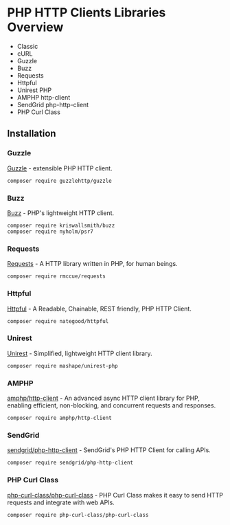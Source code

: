# PHP HTTP Clients Libraries Overview

- Classic
- cURL
- Guzzle
- Buzz
- Requests
- Httpful
- Unirest PHP
- AMPHP http-client
- SendGrid php-http-client
- PHP Curl Class

## Installation

### Guzzle

[Guzzle](https://github.com/guzzle/guzzle) - extensible PHP HTTP client.

```
composer require guzzlehttp/guzzle
```

### Buzz

[Buzz](https://github.com/kriswallsmith/Buzz) - PHP's lightweight HTTP client.

```
composer require kriswallsmith/buzz
composer require nyholm/psr7
```

### Requests

[Requests](https://github.com/WordPress/Requests) - A HTTP library written in PHP, for human beings.

```
composer require rmccue/requests
```

### Httpful

[Httpful](https://github.com/nategood/httpful) - A Readable, Chainable, REST friendly, PHP HTTP Client.

```
composer require nategood/httpful
```

### Unirest

[Unirest](https://github.com/Kong/unirest-php) - Simplified, lightweight HTTP client library.

```
composer require mashape/unirest-php
```

### AMPHP

[amphp/http-client](https://github.com/amphp/http-client) - An advanced async HTTP client library for PHP, enabling efficient, non-blocking, and concurrent requests and responses.

```
composer require amphp/http-client
```

### SendGrid

[sendgrid/php-http-client](https://github.com/sendgrid/php-http-client) - SendGrid's PHP HTTP Client for calling APIs.

```
composer require sendgrid/php-http-client
```

### PHP Curl Class

[php-curl-class/php-curl-class](https://github.com/php-curl-class/php-curl-class) - PHP Curl Class makes it easy to send HTTP requests and integrate with web APIs.

```
composer require php-curl-class/php-curl-class
```